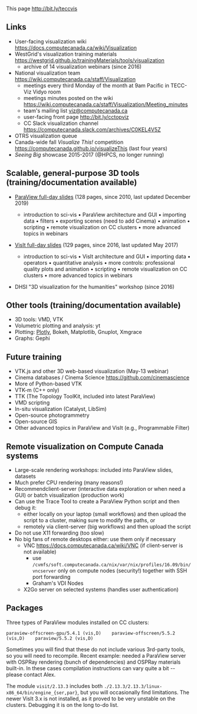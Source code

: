This page http://bit.ly/teccvis

## Links

- User-facing visualization wiki https://docs.computecanada.ca/wiki/Visualization
- WestGrid's visualization training materials https://westgrid.github.io/trainingMaterials/tools/visualization
  - archive of 14 visualization webinars (since 2016)
- National visualization team https://wiki.computecanada.ca/staff/Visualization
  - meetings every third Monday of the month at 9am Pacific in TECC-Viz Vidyo room
  - meetings minutes posted on the wiki https://wiki.computecanada.ca/staff/Visualization/Meeting_minutes
  - team's mailing list viz@computecanada.ca
  - user-facing front page http://bit.ly/cctopviz
  - CC Slack visualization channel https://computecanada.slack.com/archives/C0KEL4V5Z
- OTRS visualization queue
- Canada-wide fall *Visualize This!* competition https://computecanada.github.io/visualizeThis (last four years)
- *Seeing Big* showcase 2015-2017 (@HPCS, no longer running)

## Scalable, general-purpose 3D tools (training/documentation available)

* [ParaView full-day slides](https://westgrid.github.io/trainingMaterials/materials/paraviewWorkshop.pdf)
  (128 pages, since 2010, last updated December 2019)
  - introduction to sci-vis • ParaView architecture and GUI • importing data • filters • exporting
    scenes (need to add Cinema) • animation • scripting • remote visualization on CC clusters • more
    advanced topics in webinars

* [VisIt full-day slides](https://westgrid.github.io/trainingMaterials/materials/visitWorkshop.pdf) (129
  pages, since 2016, last updated May 2017)
  - introduction to sci-vis • VisIt architecture and GUI • importing data • operators • quantitative
    analysis • more controls: professional quality plots and animation • scripting • remote visualization
    on CC clusters • more advanced topics in webinars

* DHSI "3D visualization for the humanities" workshop (since 2016)

## Other tools (training/documentation available)

* 3D tools: VMD, VTK
* Volumetric plotting and analysis: yt
* Plotting: [Plotly](https://github.com/razoumov/publish/blob/master/plotly.md), Bokeh, Matplotlib, Gnuplot, Xmgrace
* Graphs: Gephi

## Future training

* VTK.js and other 3D web-based visualization (May-13 webinar)
* Cinema databases / Cinema Science https://github.com/cinemascience
* More of Python-based VTK
* VTK-m (C++ only)
* TTK (The Topology ToolKit, included into latest ParaView)
* VMD scripting
* In-situ visualization (Catalyst, LibSim)
* Open-source photogrammetry
* Open-source GIS
* Other advanced topics in ParaView and VisIt (e.g., Programmable Filter)

## Remote visualization on Compute Canada systems

- Large-scale rendering workshops: included into ParaView slides, datasets
- Much prefer CPU rendering (many reasons!)
- Recommendclient-server (interactive data exploration or when need a GUI) or batch visualization
  (production work)
- Can use the Trace Tool to create a ParaView Python script and then debug it:
  - either locally on your laptop (small workflows) and then upload the script to a cluster, making sure to
    modify the paths, or
  - remotely via client-server (big workflows) and then upload the script
- Do not use X11 forwarding (too slow)
- No big fans of remote desktops either: use them only if necessary
  - VNC https://docs.computecanada.ca/wiki/VNC (if client-server is not available)
    - use `/cvmfs/soft.computecanada.ca/nix/var/nix/profiles/16.09/bin/vncserver` only on compute nodes
      (security!) together with SSH port forwarding
    - Graham's VDI Nodes
  - X2Go server on selected systems (handles user authentication)

## Packages

Three types of ParaView modules installed on CC clusters:

```
paraview-offscreen-gpu/5.4.1 (vis,D)    paraview-offscreen/5.5.2 (vis,D)    paraview/5.5.2 (vis,D)
```

Sometimes you will find that these do not include various 3rd-party tools, so you will need to
recompile. Recent example: needed a ParaView server with OSPRay rendering (bunch of dependencies) and
OSPRay materials built-in. In these cases compilation instructions can vary quite a bit -- please contact Alex.

The module `visit/2.13.3` includes both
`./2.13.3/2.13.3/linux-x86_64/bin/engine_{ser,par}`, but you will
occasionally find limitations. The newer VisIt 3.x is not installed, as
it proved to be very unstable on the clusters. Debugging it is on the long
to-do list.
